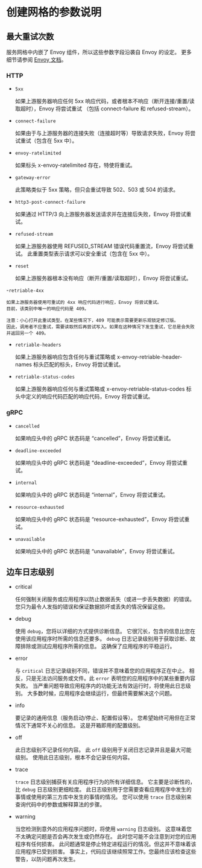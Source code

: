 # 创建网格的参数说明

## 最大重试次数

服务网格中内嵌了 Envoy 组件，所以这些参数字段沿袭自 Envoy 的设定。
更多细节请参阅 [Envoy 文档](https://www.envoyproxy.io/docs/envoy/latest/configuration/http/http_filters/router_filter#x-envoy-retry-on)。

### HTTP

- `5xx`

    如果上游服务器响应任何 5xx 响应代码，或者根本不响应（断开连接/重置/读取超时），Envoy 将尝试重试
    （包括 connect-failure 和 refused-stream）。

- `connect-failure`

    如果由于与上游服务器的连接失败（连接超时等）导致请求失败，Envoy 将尝试重试（包含在 5xx 中）。

- `envoy-ratelimited`

    如果标头 x-envoy-ratelimited 存在，特使将重试。

- `gateway-error`

    此策略类似于 5xx 策略，但只会重试导致 502、503 或 504 的请求。

- `http3-post-connect-failure`

    如果通过 HTTP/3 向上游服务器发送请求并在连接后失败，Envoy 将尝试重试。

- `refused-stream`

    如果上游服务器使用 REFUSED_STREAM 错误代码重置流，Envoy 将尝试重试。
    此重置类型表示请求可以安全重试（包含在 5xx 中）。

- `reset`

    如果上游服务器根本没有响应（断开/重置/读取超时），Envoy 将尝试重试。

-`retriable-4xx`

    如果上游服务器使用可重试的 4xx 响应代码进行响应，Envoy 将尝试重试。
    目前，该类别中唯一的响应代码是 409。

    注意：小心打开此重试类型。在某些情况下，409 可能表示需要更新乐观锁定修订版。
    因此，调用者不应重试，需要读取然后再尝试写入。如果在这种情况下发生重试，它总是会失败并返回另一个 409。

- `retriable-headers`

    如果上游服务器响应包含任何与重试策略或 x-envoy-retriable-header-names 标头匹配的标头，Envoy 将尝试重试。

- `retriable-status-codes`

    如果上游服务器响应任何与重试策略或 x-envoy-retriable-status-codes 标头中定义的响应代码匹配的响应代码，Envoy 将尝试重试。

### gRPC

- `cancelled`

    如果响应头中的 gRPC 状态码是 “cancelled”，Envoy 将尝试重试。

- `deadline-exceeded`

    如果响应头中的 gRPC 状态码是 “deadline-exceeded”，Envoy 将尝试重试。

- `internal`

    如果响应头中的 gRPC 状态码是 “internal”，Envoy 将尝试重试。

- `resource-exhausted`

    如果响应头中的 gRPC 状态码是 “resource-exhausted”，Envoy 将尝试重试。

- `unavailable`

    如果响应头中的 gRPC 状态码是 “unavailable”，Envoy 将尝试重试。

## 边车日志级别

- critical

    任何强制关闭服务或应用程序以防止数据丢失（或进一步丢失数据）的错误。
    您只为最令人发指的错误和保证数据损坏或丢失的情况保留这些。

- debug

    使用 `debug`，您将以详细的方式提供诊断信息。
    它很冗长，包含的信息比您在使用该应用程序时所需的信息还要多。
    `debug` 日志记录级别用于获取诊断、故障排除或测试应用程序所需的信息。 这确保了应用程序的平稳运行。

- error

    与 `critical` 日志记录级别不同，错误并不意味着您的应用程序正在中止。
    相反，只是无法访问服务或文件。此 `error` 表明您的应用程序中的某些重要内容失败。
    当严重问题导致应用程序内的功能无法有效运行时，将使用此日志级别。
    大多数时候，应用程序会继续运行，但最终需要解决这个问题。

- info

    要记录的通用信息（服务启动/停止、配置假设等）。
    您希望始终可用但在正常情况下通常不关心的信息。
    这是开箱即用的配置级别。

- off

    此日志级别不记录任何内容。
    此 `off` 级别用于关闭日志记录并且是最大可能级别。
    使用此日志级别，根本不会记录任何内容。

- trace

    `trace` 日志级别捕获有关应用程序行为的所有详细信息。
    它主要是诊断性的，比 `debug` 日志级别更细粒度。
    此日志级别用于您需要查看应用程序中发生的事情或使用的第三方库中发生的事情的情况。
    您可以使用 `trace` 日志级别来查询代码中的参数或解释算法的步骤。

- warning

    当您检测到意外的应用程序问题时，将使用 `warning` 日志级别。
    这意味着您不太确定问题是否会再次发生或仍然存在。 此时您可能不会注意到对您的应用程序有任何损害。
    此问题通常是停止特定进程运行的情况。但这并不意味着该应用程序已受到损害。
    事实上，代码应该继续照常工作。您最终应该检查这些警告，以防问题再次发生。
